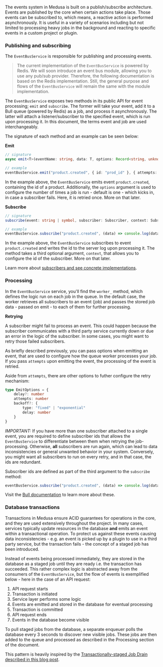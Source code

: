The events system in Medusa is built on a publish/subscribe architecture. Events are published by the core when certain actions take place. Those events can be subscribed to, which means, a reactive action is performed asynchronously. It is useful in a variety of scenarios including but not limited to processing heavy jobs in the background and reacting to specific events in a custom project or plugin. 

### Publishing and subscribing

The `EventBusService` is responsible for publishing and processing events.

> The current implementation of the `EventBusService` is powered by Redis. We will soon introduce an event bus module, allowing you to use any pub/sub provider. Therefore, the following documentation is based on the Redis implementation. Still, the general purpose and flows of the `EventBusService` will remain the same with the module implementation.

The `EventBusService` exposes two methods in its public API for event processing; `emit` and `subscribe`. The former will take your event, add it to a Bull queue (powered by Redis) as a job, and process it asynchronously. The latter will attach a listener/subscriber to the specified event, which is run upon processing it. In this document, the terms event and job are used interchangeably.

The signature of each method and an example can be seen below:

**Emit**
```ts
// signature
async emit<T>(eventName: string, data: T, options: Record<string, unknown> & EmitOptions = { attempts: 1 }): Promise<StagedJob | void>

// example
eventBusService.emit("product.created", { id: "prod_id" }, { attempts: 2 })
```
In the example above, the `EventBusService` emits event `product.created`, containing the id of a product. Additionally, the `options` argument is used to configure the number of times a job is run - default is one - which kicks in, in case a subscriber fails. Here, it is retried once. More on that later.

**Subscribe**
```ts
// signature
subscribe(event: string | symbol, subscriber: Subscriber, context: SubscriberContext): this

// example
eventBusService.subscribe("product.created", (data) => console.log(data.id))
```
In the example above, the `EventBusService` subscribes to event `product.created` and writes the id to the server log upon processing it. The method takes a third optional argument, `context`, that allows you to configure the id of the subscriber. More on that later.

Learn more about [subscribers and see concrete implementations](https://docs.medusajs.com/advanced/backend/subscribers/create-subscriber). 

### Processing
In the `EventBusService` service, you'll find the `worker_` method, which defines the logic run on each job in the queue. In the default case, the worker retrieves all subscribers to an event (job) and passes the stored job data - passed on emit - to each of them for further processing.

**Retrying**

A subscriber might fail to process an event. This could happen because the subscriber communicates with a third party service currently down or due an error in the logic of the subscriber. In some cases, you might want to retry those failed subscribers. 

As briefly described previously, you can pass options when emitting an event, that are used to configure how the queue worker processes your job. If you pass  `attempts` upon emitting the event, the processing of the event is retried. 

Aside from `attempts`, there are other options to futher configure the retry mechanism:

```ts
type EmitOptions = {
	delay?: number
	attempts: number
	backoff?: {
		type: "fixed" | "exponential"
		delay: number
	}
}
```

*IMPORTANT:* If you have more than one subscriber attached to a single event, you are required to define subscriber ids that allows the `EventBusService` to differentiate between them when retrying the job-processing. Otherwise, **all** subscribers are run again, which can lead to data inconsistencies or general unwanted behavior in your system. Conversely, you might want all subscribers to run on every retry, and in that case, the ids are redundant. 

Subscriber ids are defined as part of the third argument to the `subscribe` method:

```ts
eventBusService.subscribe("product.created", (data) => console.log(data), "my-unique-subscriber")
```

Visit the [Bull documentation](https://github.com/OptimalBits/bull/blob/develop/REFERENCE.md#queueadd) to learn more about these.

### Database transactions

Transactions in Medusa ensure ACID guarantees for operations in the core, and they are used extensively throughout the project. In many cases, services typically update resources in the database **and** emits an event within a transactional operation. To protect us against these events causing data inconsistencies - e.g. an event is picked up by a plugin to use in a third party service, but the transaction fails - the concept of a staged job has been introduced. 

Instead of events being processed immediately, they are stored in the database as a staged job until they are ready i.e. the transaction has succeeded. This rather complex logic is abstracted away from the consumers of the `EventBusService`, but the flow of events is exemplified below - here in the case of an API request:

1. API request starts
2. Transaction is initiated
3. Service layer performs some logic
4. Events are emitted and stored in the database for eventual processing
5. Transaction is committed
6. API request ends
7. Events in the database become visible

To pull staged jobs from the database, a separate enqueuer polls the database every 3 seconds to discover new visible jobs. These jobs are then added to the queue and processed as described in the Processing section of the document. 

This pattern is heavily inspired by the [Transactionally-staged Job Drain described in this blog post](https://brandur.org/job-drain). 



